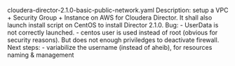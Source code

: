 

cloudera-director-2.1.0-basic-public-network.yaml
	Description: setup a VPC + Security Group + Instance on AWS for Cloudera Director. It shall also launch install script on CentOS to install Director 2.1.0.
	Bug: 
		- UserData is not correctly launched.
		- centos user is used instead of root (obvious for security reasons). But does not enough priviledges to deactivate firewall.
	Next steps:
		- variabilize the username (instead of aheib), for resources naming & management

